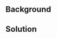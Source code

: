 ## Background

<!-- Why is this pull request necessary? -->

## Solution

<!-- Summarize what has been done to solve the challenge. -->
